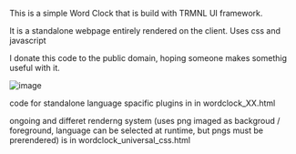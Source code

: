 This is a simple Word Clock that is build with TRMNL UI framework.

It is a standalone webpage entirely rendered on the client. Uses css and javascript

I donate this code to the public domain, hoping someone makes somethig useful with it.


![image](https://github.com/user-attachments/assets/4ad8a1a3-0fec-4e30-bf66-c640080d62ba)


code for standalone language spacific plugins in in wordclock_XX.html

ongoing and differet renderng system (uses png imaged as backgroud / foreground,
language can be selected at runtime, but pngs must be prerendered) is in wordclock_universal_css.html
